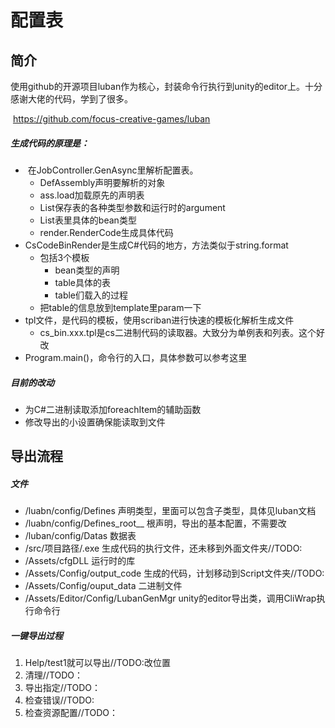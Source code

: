 # 配置表



## 简介

​	使用github的开源项目luban作为核心，封装命令行执行到unity的editor上。十分感谢大佬的代码，学到了很多。

​	https://github.com/focus-creative-games/luban

##### 	生成代码的原理是：

- ​	在JobController.GenAsync里解析配置表。
  - DefAssembly声明要解析的对象
  - ass.load加载原先的声明表
  - List<DefTable>保存表的各种类型参数和运行时的argument
  - List<DefTypeBase>表里具体的bean类型
  - render.RenderCode生成具体代码
- CsCodeBinRender是生成C#代码的地方，方法类似于string.format
  - 包括3个模板
    - bean类型的声明
    - table具体的表
    - table们载入的过程
  - 把table的信息放到template里param一下
- tpl文件，是代码的模板，使用scriban进行快速的模板化解析生成文件
  - cs_bin.xxx.tpl是cs二进制代码的读取器。大致分为单例表和列表。这个好改
- Program.main()，命令行的入口，具体参数可以参考这里

##### 目前的改动

- 为C#二进制读取添加foreachItem的辅助函数
- 修改导出的小设置确保能读取到文件

## 导出流程

##### 文件

- /luabn/config/Defines 声明类型，里面可以包含子类型，具体见luban文档
- /luabn/config/Defines_root__ 根声明，导出的基本配置，不需要改
- /luban/config/Datas 数据表
- /src/项目路径/.exe 生成代码的执行文件，还未移到外面文件夹//TODO:
- /Assets/cfgDLL 运行时的库
- /Assets/Config/output_code 生成的代码，计划移动到Script文件夹//TODO:
- /Assets/Config/ouput_data 二进制文件
- /Assets/Editor/Config/LubanGenMgr unity的editor导出类，调用CliWrap执行命令行

##### 一键导出过程

1. Help/test1就可以导出//TODO:改位置
2. 清理//TODO：
3. 导出指定//TODO：
4. 检查错误//TODO:
5. 检查资源配置//TODO：


